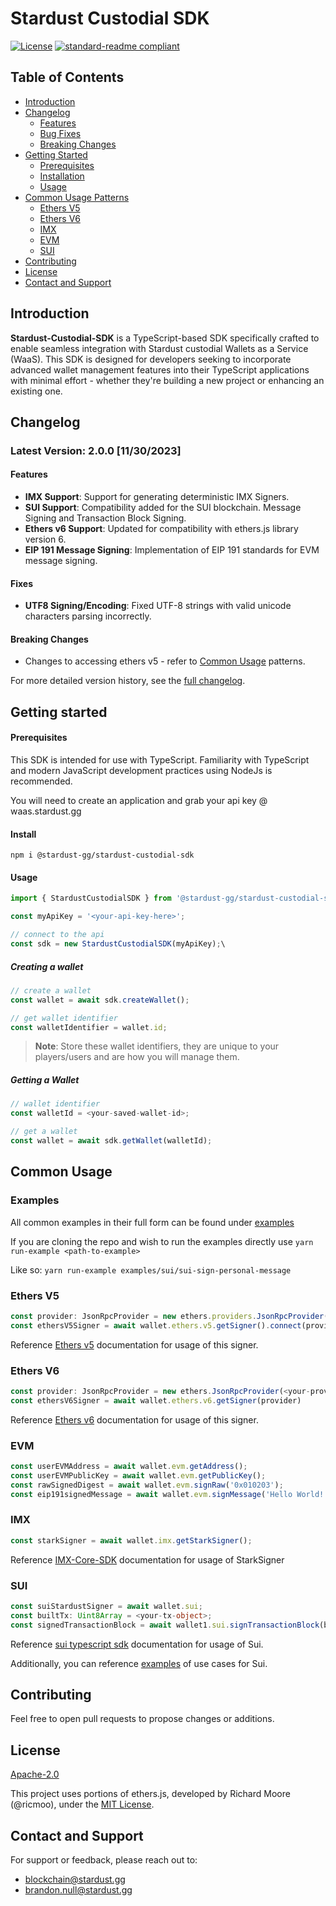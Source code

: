 # Stardust Custodial SDK

<!--
![banner]()
![badge]()
![badge]()
-->

[![License](https://img.shields.io/badge/License-Apache_2.0-blue.svg)](https://opensource.org/licenses/Apache-2.0)
[![standard-readme compliant](https://img.shields.io/badge/readme%20style-standard-brightgreen.svg?style=flat-square)](https://github.com/RichardLitt/standard-readme)

## Table of Contents

- [Introduction](#introduction)
- [Changelog](#changelog)
  - [Features](#features)
  - [Bug Fixes](#fixes)
  - [Breaking Changes](#breaking)
- [Getting Started](#getting-started)
  - [Prerequisites](#prerequisites)
  - [Installation](#installation)
  - [Usage](#usage)
- [Common Usage Patterns](#common-usage-patterns)
  - [Ethers V5](#ethers-V5)
  - [Ethers V6](#ethers-V6)
  - [IMX](#imx)
  - [EVM](#evm)
  - [SUI](#sui)
- [Contributing](#contributing)
- [License](#license)
- [Contact and Support](#contact-and-support)

## Introduction

**Stardust-Custodial-SDK** is a TypeScript-based SDK specifically crafted to enable seamless integration with Stardust custodial Wallets as a Service (WaaS). This SDK is designed for developers seeking to incorporate advanced wallet management features into their TypeScript applications with minimal effort - whether they're building a new project or enhancing an existing one.

## Changelog

### Latest Version: 2.0.0 [11/30/2023]

#### Features

- **IMX Support**: Support for generating deterministic IMX Signers.
- **SUI Support**: Compatibility added for the SUI blockchain. Message Signing and Transaction Block Signing.
- **Ethers v6 Support**: Updated for compatibility with ethers.js library version 6.
- **EIP 191 Message Signing**: Implementation of EIP 191 standards for EVM message signing.

#### Fixes

- **UTF8 Signing/Encoding**: Fixed UTF-8 strings with valid unicode characters parsing incorrectly.

#### Breaking Changes

- Changes to accessing ethers v5 - refer to [Common Usage](#common-usage) patterns.

For more detailed version history, see the [full changelog](./changelog.md).

## Getting started

#### Prerequisites

This SDK is intended for use with TypeScript. Familiarity with TypeScript and modern JavaScript development practices using NodeJs is recommended.

You will need to create an application and grab your api key @ waas.stardust.gg

#### Install

```
npm i @stardust-gg/stardust-custodial-sdk
```

#### Usage

```ts
import { StardustCustodialSDK } from '@stardust-gg/stardust-custodial-sdk';

const myApiKey = '<your-api-key-here>';

// connect to the api
const sdk = new StardustCustodialSDK(myApiKey);\
```

##### Creating a wallet

```ts
// create a wallet
const wallet = await sdk.createWallet();

// get wallet identifier
const walletIdentifier = wallet.id;
```

> **Note**: Store these wallet identifiers, they are unique to your players/users and are how you will manage them.

##### Getting a Wallet

```ts
// wallet identifier
const walletId = <your-saved-wallet-id>;

// get a wallet
const wallet = await sdk.getWallet(walletId);
```

## Common Usage

### Examples

All common examples in their full form can be found under [examples](./examples/)

If you are cloning the repo and wish to run the examples directly use `yarn run-example <path-to-example>`

Like so:
`yarn run-example examples/sui/sui-sign-personal-message`

### Ethers V5

```ts
const provider: JsonRpcProvider = new ethers.providers.JsonRpcProvider(<your-provider-url>)
const ethersV5Signer = await wallet.ethers.v5.getSigner().connect(provider)
```

Reference [Ethers v5](https://docs.ethers.org/v5/) documentation for usage of this signer.

### Ethers V6

```ts
const provider: JsonRpcProvider = new ethers.JsonRpcProvider(<your-provider-url>)
const ethersV6Signer = await wallet.ethers.v6.getSigner(provider)
```

Reference [Ethers v6](https://docs.ethers.org/v6/) documentation for usage of this signer.

### EVM

```ts
const userEVMAddress = await wallet.evm.getAddress();
const userEVMPublicKey = await wallet.evm.getPublicKey();
const rawSignedDigest = await wallet.evm.signRaw('0x010203');
const eip191signedMessage = await wallet.evm.signMessage('Hello World!');
```

### IMX

```ts
const starkSigner = await wallet.imx.getStarkSigner();
```

Reference [IMX-Core-SDK](https://github.com/immutable/imx-core-sdk/tree/main/examples) documentation for usage of StarkSigner

### SUI

```ts
const suiStardustSigner = await wallet.sui;
const builtTx: Uint8Array = <your-tx-object>;
const signedTransactionBlock = await wallet1.sui.signTransactionBlock(builtTx);
```

Reference [sui typescript sdk](https://github.com/MystenLabs/sui/blob/main/sdk/typescript/README.md) documentation for usage of Sui.

Additionally, you can reference [examples](./examples/sui/) of use cases for Sui.

## Contributing

Feel free to open pull requests to propose changes or additions.

## License

[Apache-2.0](./LICENSE.md)

This project uses portions of ethers.js, developed by Richard Moore (@ricmoo), under the [MIT License](./LICENSE.ETHERS.JS.MD).

## Contact and Support

For support or feedback, please reach out to:

- blockchain@stardust.gg
- brandon.null@stardust.gg
